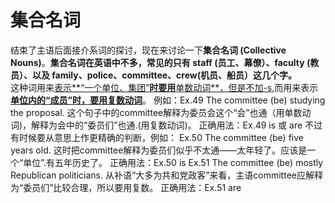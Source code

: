 # 集合名词

结束了主语后面接介系词的探讨，现在来讨论一下**集合名词 (Collective Nouns)**。<b>集合名词在英语中不多，常见的只有 staff (员工、幕僚）、faculty (教员）、以及 family、police、committee、crew(机员、船员）这几个字。</b>  
这种词用来<u>表示**“一个单位、集团”**时要用**单数动词**，但是不加-s</u>,而用来表示<u>**单位内的“成员”**时，要用**复数动词**</u>。
例如：Ex.49 The committee (be) studying the proposal.
这个句子中的committee解释为委员会这个“会”也通（用单数动词)，解释为会中的“委员们”也通.(用复数动词)。
正确用法：Ex.49 is 或 are
不过有时候要从意思上作更精确的判断，例如：
Ex.50 The committee (be) five years old.
这时把committee解释为委员们似乎不太通——太年轻了。应该是一个“单位”.有五年历史了。
正确用法：Ex.50 is
Ex.51 The committee (be) mostly Republican politicians.
从补语“大多为共和党政客”来看，主语committee应解释为“委员们”比较合理，所以要用复数。
正确用法：Ex.51 are